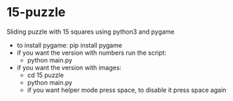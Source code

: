# 15-puzzle
Sliding puzzle with 15 squares using python3 and pygame
- to install pygame: pip install pygame
- if you want the version with numbers run the script: 
  - python main.py
- if you want the version with images: 
  - cd 15 puzzle
  - python main.py
  - if you want helper mode press space, to disable it press space again
